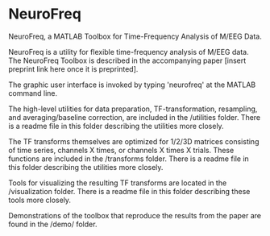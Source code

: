 # NeuroFreq
NeuroFreq, a MATLAB Toolbox for Time-Frequency Analysis of M/EEG Data.

NeuroFreq is a utility for flexible time-frequency analysis of M/EEG data. The NeuroFreq Toolbox is described in the accompanying paper [insert preprint link here once it is preprinted].

The graphic user interface is invoked by typing 'neurofreq' at the MATLAB command line.

The high-level utilities for data preparation, TF-transformation, resampling, and averaging/baseline correction, are included in the /utilities folder. There is a readme file in this folder describing the utilities more closely.

The TF transforms themselves are optimized for 1/2/3D matrices consisting of time series, channels X times, or channels X times X trials. These functions are included in the /transforms folder. There is a readme file in this folder describing the utilities more closely.

Tools for visualizing the resulting TF transforms are located in the /visualization folder. There is a readme file in this folder describing these tools more closely.

Demonstrations of the toolbox that reproduce the results from the paper are found in the /demo/ folder.
